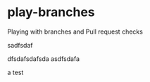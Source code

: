 # play-branches
Playing with branches and Pull request checks

sadfsdaf

dfsdafsdafsda
asdfsdafa

a test

